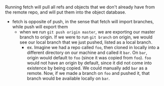 
Running fetch will pull all refs and objects that we don't already have from the remote repo, and will put them into the object database. 
- fetch is opposite of push, in the sense that fetch will import branches, while push will export them
	- when we run `git push origin master`, we are exporting our master branch to origin. If we were to run `git branch` on origin, we would see our local branch that we just pushed, listed as a local branch.
		- ex. Imagine we had a repo called `foo`, then cloned in locally into a different directory on our machine and called it `bar`. On `bar`, origin would default to `foo` (since it was copied from `foo`). `foo` would not have an origin by default, since it did not come into existence by being copied. We could manually add `bar` as a remote. Now, if we made a branch on `foo` and pushed it, that branch would be available locally on `bar`.
